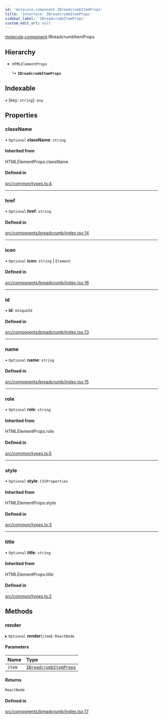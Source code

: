 ```yaml
---
id: 'molecule.component.IBreadcrumbItemProps'
title: 'Interface: IBreadcrumbItemProps'
sidebar_label: 'IBreadcrumbItemProps'
custom_edit_url: null
---
```


[molecule](../namespaces/molecule).[component](../namespaces/molecule.component).IBreadcrumbItemProps

## Hierarchy

-   `HTMLElementProps`

    ↳ **`IBreadcrumbItemProps`**

## Indexable

▪ [key: `string`]: `any`

## Properties

### className

• `Optional` **className**: `string`

#### Inherited from

HTMLElementProps.className

#### Defined in

[src/common/types.ts:4](https://github.com/DTStack/molecule/blob/22a59c7/src/common/types.ts#L4)

---

### href

• `Optional` **href**: `string`

#### Defined in

[src/components/breadcrumb/index.tsx:14](https://github.com/DTStack/molecule/blob/22a59c7/src/components/breadcrumb/index.tsx#L14)

---

### icon

• `Optional` **icon**: `string` \| `Element`

#### Defined in

[src/components/breadcrumb/index.tsx:16](https://github.com/DTStack/molecule/blob/22a59c7/src/components/breadcrumb/index.tsx#L16)

---

### id

• **id**: `UniqueId`

#### Defined in

[src/components/breadcrumb/index.tsx:13](https://github.com/DTStack/molecule/blob/22a59c7/src/components/breadcrumb/index.tsx#L13)

---

### name

• `Optional` **name**: `string`

#### Defined in

[src/components/breadcrumb/index.tsx:15](https://github.com/DTStack/molecule/blob/22a59c7/src/components/breadcrumb/index.tsx#L15)

---

### role

• `Optional` **role**: `string`

#### Inherited from

HTMLElementProps.role

#### Defined in

[src/common/types.ts:5](https://github.com/DTStack/molecule/blob/22a59c7/src/common/types.ts#L5)

---

### style

• `Optional` **style**: `CSSProperties`

#### Inherited from

HTMLElementProps.style

#### Defined in

[src/common/types.ts:3](https://github.com/DTStack/molecule/blob/22a59c7/src/common/types.ts#L3)

---

### title

• `Optional` **title**: `string`

#### Inherited from

HTMLElementProps.title

#### Defined in

[src/common/types.ts:2](https://github.com/DTStack/molecule/blob/22a59c7/src/common/types.ts#L2)

## Methods

### render

▸ `Optional` **render**(`item`): `ReactNode`

#### Parameters

| Name   | Type                                                              |
| :----- | :---------------------------------------------------------------- |
| `item` | [`IBreadcrumbItemProps`](molecule.component.IBreadcrumbItemProps) |

#### Returns

`ReactNode`

#### Defined in

[src/components/breadcrumb/index.tsx:17](https://github.com/DTStack/molecule/blob/22a59c7/src/components/breadcrumb/index.tsx#L17)
